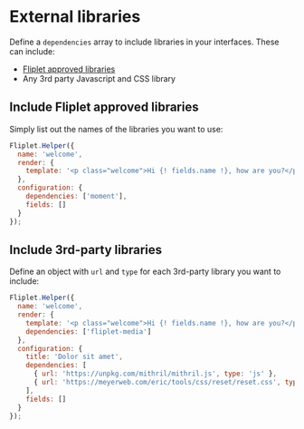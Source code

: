 # External libraries

Define a `dependencies` array to include libraries in your interfaces. These can include:

- [Fliplet approved libraries](Fliplet-approved-libraries.md)
- Any 3rd party Javascript and CSS library

## Include Fliplet approved libraries

Simply list out the names of the libraries you want to use:

```js
Fliplet.Helper({
  name: 'welcome',
  render: {
    template: '<p class="welcome">Hi {! fields.name !}, how are you?</p>'
  },
  configuration: {
    dependencies: ['moment'],
    fields: []
  }
});
```

## Include 3rd-party libraries

Define an object with `url` and `type` for each 3rd-party library you want to include:

```js
Fliplet.Helper({
  name: 'welcome',
  render: {
    template: '<p class="welcome">Hi {! fields.name !}, how are you?</p>',
    dependencies: ['fliplet-media']
  },
  configuration: {
    title: 'Dolor sit amet',
    dependencies: [
      { url: 'https://unpkg.com/mithril/mithril.js', type: 'js' },
      { url: 'https://meyerweb.com/eric/tools/css/reset/reset.css', type: 'css' }
    ],
    fields: []
  }
});
```